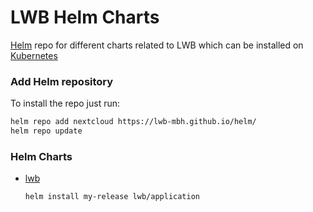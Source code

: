# LWB Helm Charts

[Helm](https://helm.sh) repo for different charts related to LWB which can be installed on [Kubernetes](https://kubernetes.io)

### Add Helm repository

To install the repo just run:

```bash
helm repo add nextcloud https://lwb-mbh.github.io/helm/
helm repo update
```

### Helm Charts

* [lwb](https://lwb-mbh.github.io/helm/)

  ```bash
  helm install my-release lwb/application
  ```